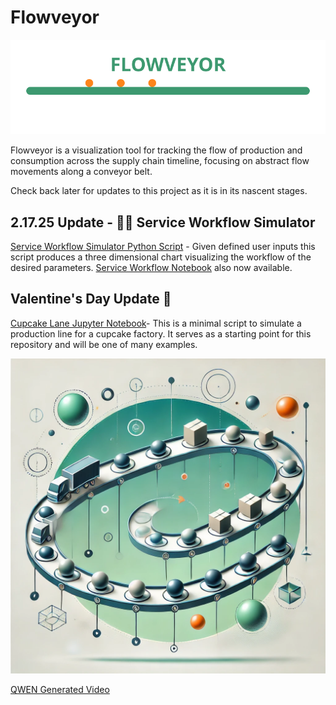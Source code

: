 # Flowveyor

![Flowveyor Logo](assets/flowveyor_logo.svg)  

Flowveyor is a visualization tool for tracking the flow of production and consumption across the supply chain timeline, focusing on abstract flow movements along a conveyor belt.  

Check back later for updates to this project as it is in its nascent stages.  

## 2.17.25 Update - 🐕‍🦺 Service Workflow Simulator

[Service Workflow Simulator Python Script](scripts/service_workflow_sim.py) - Given defined user inputs this script produces a three dimensional chart visualizing the workflow of the desired parameters.  [Service Workflow Notebook](scripts/Service-Workflow-Visualizer.py) also now available.

## Valentine's Day Update 💝  

[Cupcake Lane Jupyter Notebook](scripts/Cupcake_Lane.ipynb)- This is a minimal script to simulate a production line for a cupcake factory. It serves as a starting point for this repository and will be one of many examples.   

![Flowveyour Art](assets/flowveyor.webp)  

[QWEN Generated Video](https://github.com/Photon1c/Flowveyor/raw/refs/heads/main/assets/supply_chain.mp4)
